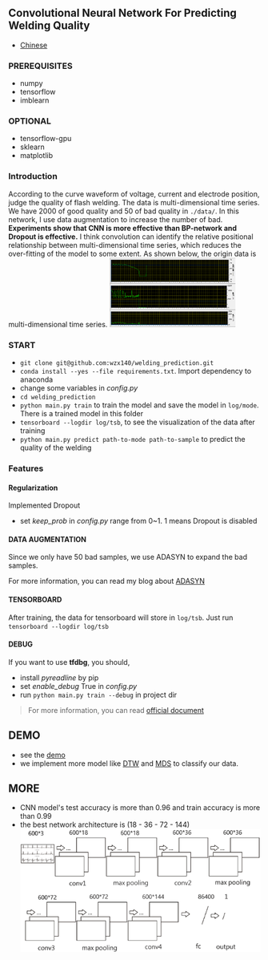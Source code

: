 ## Convolutional Neural Network For Predicting Welding Quality
- [Chinese](README_CN.md)
### PREREQUISITES
- numpy
- tensorflow
- imblearn

### OPTIONAL
- tensorflow-gpu
- sklearn
- matplotlib

### Introduction
According to the curve waveform of voltage, current and electrode position, judge the quality of flash welding. The data is multi-dimensional time series. We have 2000 of good quality and 50 of bad quality in `./data/`. In this network, I use data augmentation to increase the number of bad. **Experiments show that CNN is more effective than BP-network and Dropout is effective.** I think convolution can identify the relative positional relationship between multi-dimensional time series, which reduces the over-fitting of the model to some extent. As shown below, the origin data is multi-dimensional time series.
<img src="img/data.png" width = "50%" />

### START
- `git clone git@github.com:wzx140/welding_prediction.git`
- `conda install --yes --file requirements.txt`. Import dependency to anaconda
- change some variables in *config.py*
- `cd welding_prediction`
- `python main.py train` to train the model and save the model in `log/mode`. There is a trained model in this folder
- `tensorboard --logdir log/tsb`, to see the visualization of the data after training
- `python main.py predict path-to-mode path-to-sample` to predict the quality of the welding

### Features

#### Regularization
Implemented Dropout
- set *keep_prob* in *config.py* range from 0~1. 1 means Dropout is disabled

####  DATA AUGMENTATION
Since we only have 50 bad samples, we use ADASYN to expand the bad samples. 

For more information, you can read my blog about [ADASYN](https://masterwangzx.com/2019/04/08/SMOTE/#adasyn)

#### TENSORBOARD
After training, the data for tensorboard will store in `log/tsb`. Just run `tensorboard --logdir log/tsb`

#### DEBUG
If you want to use **tfdbg**, you should,
- install *pyreadline* by pip
- set *enable_debug* True in *config.py*
- run `python main.py train --debug` in project dir
> For more information, you can read [official document](https://www.tensorflow.org/guide/debugger)

## DEMO
- see the [demo](./demo.ipynb)
- we implement more model like [DTW](./other/DTW.ipynb) and [MDS](./other/MDS.ipynb) to classify our data.

## MORE
- CNN model's test accuracy is more than 0.96 and train accuracy is more than 0.99
- the best network architecture is (18 - 36 - 72 - 144)
![](img/net.png)
